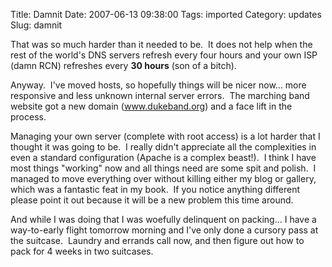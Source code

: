 Title: Damnit
Date: 2007-06-13 09:38:00
Tags: imported
Category: updates
Slug: damnit

That was so much harder than it needed to be.  It does not help when the rest of the world's DNS servers refresh every four hours and your own ISP (damn RCN) refreshes every <strong>30 hours</strong> (son of a bitch).

Anyway.  I've moved hosts, so hopefully things will be nicer now... more responsive and less unknown internal server errors.  The marching band website got a new domain (<a href="http://www.dukeband.org">www.dukeband.org</a>) and a face lift in the process.

Managing your own server (complete with root access) is a lot harder that I thought it was going to be.  I really didn't appreciate all the complexities in even a standard configuration (Apache is a complex beast!).  I think I have most things "working" now and all things need are some spit and polish.  I managed to move everything over without killing either my blog or gallery, which was a fantastic feat in my book.  If you notice anything different please point it out because it will be a new problem this time around.

And while I was doing that I was woefully delinquent on packing... I have a way-to-early flight tomorrow morning and I've only done a cursory pass at the suitcase.  Laundry and errands call now, and then figure out how to pack for 4 weeks in two suitcases.
